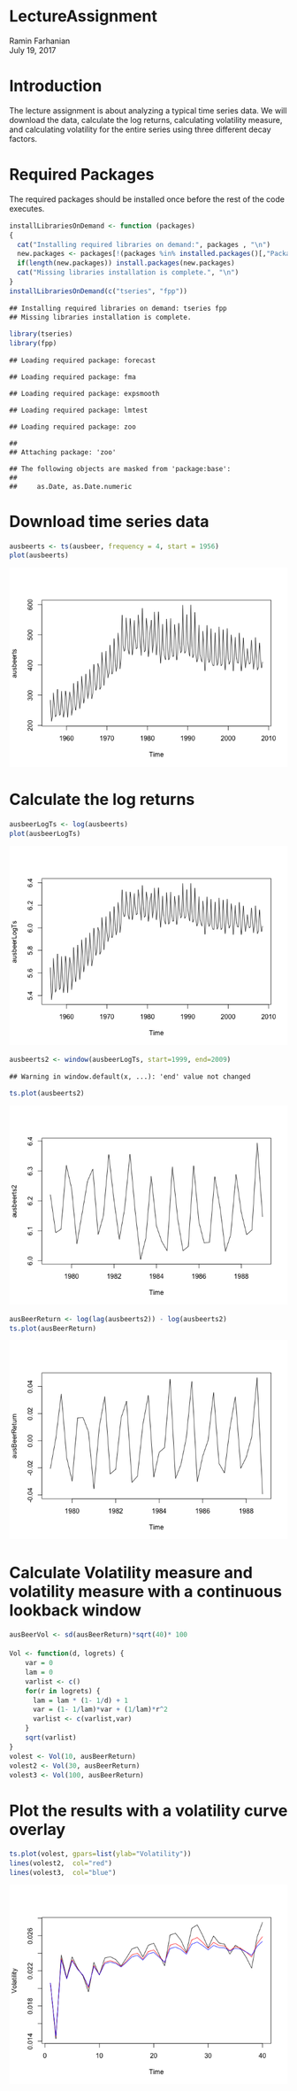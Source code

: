 # LectureAssignment
Ramin Farhanian  
July 19, 2017  

# Introduction
 The lecture assignment is about analyzing a typical time series data. We will download the data, calculate the log returns, calculating volatility measure, and calculating volatility for the entire series using three different decay factors.
 
 
# Required Packages
The required packages should be installed once before the rest of the code executes. 

```r
installLibrariesOnDemand <- function (packages)
{
  cat("Installing required libraries on demand:", packages , "\n")
  new.packages <- packages[!(packages %in% installed.packages()[,"Package"])]
  if(length(new.packages)) install.packages(new.packages)
  cat("Missing libraries installation is complete.", "\n")
}
installLibrariesOnDemand(c("tseries", "fpp"))
```

```
## Installing required libraries on demand: tseries fpp 
## Missing libraries installation is complete.
```

```r
library(tseries)
library(fpp)
```

```
## Loading required package: forecast
```

```
## Loading required package: fma
```

```
## Loading required package: expsmooth
```

```
## Loading required package: lmtest
```

```
## Loading required package: zoo
```

```
## 
## Attaching package: 'zoo'
```

```
## The following objects are masked from 'package:base':
## 
##     as.Date, as.Date.numeric
```
 
# Download time series data

```r
ausbeerts <- ts(ausbeer, frequency = 4, start = 1956)
plot(ausbeerts)
```

![](lectureAssignment_files/figure-html/unnamed-chunk-2-1.png)<!-- -->
# Calculate the log returns

```r
ausbeerLogTs <- log(ausbeerts)
plot(ausbeerLogTs)
```

![](lectureAssignment_files/figure-html/unnamed-chunk-3-1.png)<!-- -->

```r
ausbeerts2 <- window(ausbeerLogTs, start=1999, end=2009)
```

```
## Warning in window.default(x, ...): 'end' value not changed
```

```r
ts.plot(ausbeerts2)
```

![](lectureAssignment_files/figure-html/unnamed-chunk-3-2.png)<!-- -->

```r
ausBeerReturn <- log(lag(ausbeerts2)) - log(ausbeerts2)
ts.plot(ausBeerReturn)
```

![](lectureAssignment_files/figure-html/unnamed-chunk-3-3.png)<!-- -->

# Calculate Volatility measure and volatility measure with a continuous lookback window

```r
ausBeerVol <- sd(ausBeerReturn)*sqrt(40)* 100

Vol <- function(d, logrets) {
    var = 0
    lam = 0
    varlist <- c()
    for(r in logrets) {
      lam = lam * (1- 1/d) + 1
      var = (1- 1/lam)*var + (1/lam)*r^2
      varlist <- c(varlist,var)
    }
    sqrt(varlist)
}
volest <- Vol(10, ausBeerReturn)
volest2 <- Vol(30, ausBeerReturn)
volest3 <- Vol(100, ausBeerReturn)
```

# Plot the results with a volatility curve overlay

```r
ts.plot(volest, gpars=list(ylab="Volatility"))
lines(volest2,  col="red")
lines(volest3,  col="blue")
```

![](lectureAssignment_files/figure-html/unnamed-chunk-5-1.png)<!-- -->


